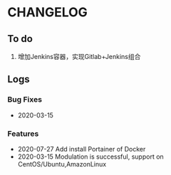 # CHANGELOG

## To do

1. 增加Jenkins容器，实现Gitlab+Jenkins组合

## Logs

### Bug Fixes

* 2020-03-15  

### Features

* 2020-07-27  Add install Portainer of Docker
* 2020-03-15  Modulation is successful, support on CentOS/Ubuntu,AmazonLinux
